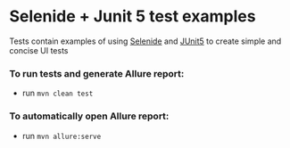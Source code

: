 # Selenide + Junit 5 test examples

Tests contain examples of using [Selenide](https://selenide.org/) and [JUnit5](https://junit.org/junit5/) to create simple and concise UI tests

### To run tests and generate Allure report:

* run `mvn clean test`

### To automatically open Allure report:

* run `mvn allure:serve`